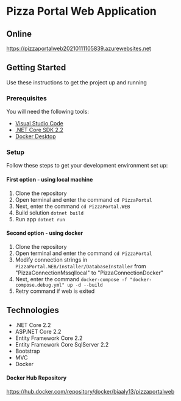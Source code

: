 # Pizza Portal Web Application

## Online
https://pizzaportalweb20210111105839.azurewebsites.net

## Getting Started

Use these instructions to get the project up and running

### Prerequisites
You will need the following tools:

* [Visual Studio Code](https://code.visualstudio.com/)
* [.NET Core SDK 2.2](https://www.microsoft.com/net/download/dotnet-core/2.2)
* [Docker Desktop](https://www.docker.com/products/docker-desktop)

### Setup

Follow these steps to get your development environment set up:

#### First option - using local machine

 1. Clone the repository
 1. Open terminal and enter the command `cd PizzaPortal`
 1. Next, enter the command `cd PizzaPortal.WEB` 
 1. Build solution `dotnet build`
 1. Run app `dotnet run` 
 
 #### Second option - using docker

 1. Clone the repository
 1. Open terminal and enter the command `cd PizzaPortal`
 1. Modify connection strings in `PizzaPortal.WEB/Installer/DatabaseInstaller` from "PizzaConnectionMssqllocal" to "PizzaConnectionDocker" 
 1. Next, enter the command `docker-compose -f "docker-compose.debug.yml" up -d --build` 
 1. Retry command if web is exited

## Technologies

* .NET Core 2.2
* ASP.NET Core 2.2
* Entity Framework Core 2.2
* Entity Framework Core SqlServer 2.2
* Bootstrap
* MVC
* Docker

#### Docker Hub Repository

https://hub.docker.com/repository/docker/biaaly13/pizzaportalweb
